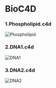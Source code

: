# BioC4D

### 1.Phospholipid.c4d
![Phospholipid](https://s1.ax1x.com/2020/08/04/adH7vD.png)

### 2.DNA1.c4d
![DNA1](https://s1.ax1x.com/2020/08/04/adHo8K.png)

### 3.DNA2.c4d
![DNA2](https://s1.ax1x.com/2020/08/04/adHTgO.png)
